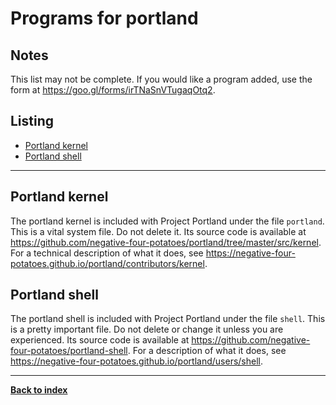 # Programs for portland
## Notes
This list may not be complete.  If you would like a program added, use the form at <https://goo.gl/forms/irTNaSnVTugaqOtq2>.

## Listing
* [Portland kernel](#portland_kernel)
* [Portland shell](#portland_shell)

---
## Portland kernel

The portland kernel is included with Project Portland under the file `portland`.  This is a vital system file.  Do not delete it.  Its source code is available at <https://github.com/negative-four-potatoes/portland/tree/master/src/kernel>.  For a technical description of what it does, see <https://negative-four-potatoes.github.io/portland/contributors/kernel>.

## Portland shell

The portland shell is included with Project Portland under the file `shell`.  This is a pretty important file.  Do not delete or change it unless you are experienced.  Its source code is available at <https://github.com/negative-four-potatoes/portland-shell>.  For a description of what it does, see <https://negative-four-potatoes.github.io/portland/users/shell>.

---
**[Back to index](index)**
